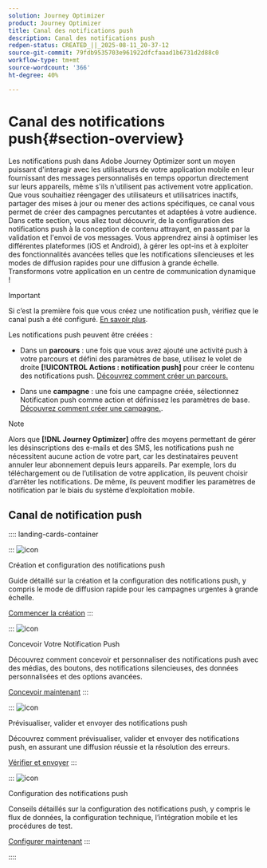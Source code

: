 ```yaml
---
solution: Journey Optimizer
product: Journey Optimizer
title: Canal des notifications push
description: Canal des notifications push
redpen-status: CREATED_||_2025-08-11_20-37-12
source-git-commit: 79fdb9535703e961922dfcfaaad1b6731d2d88c0
workflow-type: tm+mt
source-wordcount: '366'
ht-degree: 40%

---
```



# Canal des notifications push{#section-overview}

Les notifications push dans Adobe Journey Optimizer sont un moyen puissant d&#39;interagir avec les utilisateurs de votre application mobile en leur fournissant des messages personnalisés en temps opportun directement sur leurs appareils, même s&#39;ils n&#39;utilisent pas activement votre application. Que vous souhaitiez réengager des utilisateurs et utilisatrices inactifs, partager des mises à jour ou mener des actions spécifiques, ce canal vous permet de créer des campagnes percutantes et adaptées à votre audience. Dans cette section, vous allez tout découvrir, de la configuration des notifications push à la conception de contenu attrayant, en passant par la validation et l&#39;envoi de vos messages. Vous apprendrez ainsi à optimiser les différentes plateformes (iOS et Android), à gérer les opt-ins et à exploiter des fonctionnalités avancées telles que les notifications silencieuses et les modes de diffusion rapides pour une diffusion à grande échelle. Transformons votre application en un centre de communication dynamique !

>[!IMPORTANT]
>
>Si c’est la première fois que vous créez une notification push, vérifiez que le canal push a été configuré. [En savoir plus](../using/push/push-configuration.md).


Les notifications push peuvent être créées :

* Dans un **parcours** : une fois que vous avez ajouté une activité push à votre parcours et défini des paramètres de base, utilisez le volet de droite **[!UICONTROL Actions : notification push]** pour créer le contenu des notifications push. [Découvrez comment créer un parcours.](../using/building-journeys/journey-gs.md)

* Dans une **campagne** : une fois une campagne créée, sélectionnez Notification push comme action et définissez les paramètres de base. [Découvrez comment créer une campagne.](../using/campaigns/create-campaign.md#configure).


>[!NOTE]
>
>Alors que **[!DNL Journey Optimizer]** offre des moyens permettant de gérer les désinscriptions des e-mails et des SMS, les notifications push ne nécessitent aucune action de votre part, car les destinataires peuvent annuler leur abonnement depuis leurs appareils. Par exemple, lors du téléchargement ou de l’utilisation de votre application, ils peuvent choisir d’arrêter les notifications. De même, ils peuvent modifier les paramètres de notification par le biais du système d’exploitation mobile.


## Canal de notification push

:::: landing-cards-container

:::
![icon](https://cdn.experienceleague.adobe.com/icons/circle-play.svg?lang=fr)

Création et configuration des notifications push

Guide détaillé sur la création et la configuration des notifications push, y compris le mode de diffusion rapide pour les campagnes urgentes à grande échelle.

[Commencer la création](../using/push/create-push.md)
:::

:::
![icon](https://cdn.experienceleague.adobe.com/icons/puzzle-piece.svg?lang=fr)

Concevoir Votre Notification Push

Découvrez comment concevoir et personnaliser des notifications push avec des médias, des boutons, des notifications silencieuses, des données personnalisées et des options avancées.

[Concevoir maintenant](../using/push/design-push.md)
:::

:::
![icon](https://cdn.experienceleague.adobe.com/icons/list-check.svg?lang=fr)

Prévisualiser, valider et envoyer des notifications push

Découvrez comment prévisualiser, valider et envoyer des notifications push, en assurant une diffusion réussie et la résolution des erreurs.

[Vérifier et envoyer](../using/push/send-push.md)
:::

:::
![icon](https://cdn.experienceleague.adobe.com/icons/gear.svg?lang=fr)

Configuration des notifications push

Conseils détaillés sur la configuration des notifications push, y compris le flux de données, la configuration technique, l’intégration mobile et les procédures de test.

[Configurer maintenant](../using/push/push-configuration.md)
:::

::::

